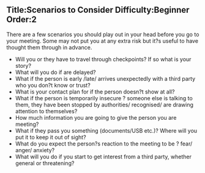 Title:Scenarios to Consider
Difficulty:Beginner
Order:2
---
<p>There are a few scenarios you should play out in your head before you go to your meeting. Some may not put you at any extra risk but it?s useful to have thought them through in advance.</p><p><ul><li>Will you or they have to travel through checkpoints? If so what is your story?</li><li>What will you do if are delayed?</li><li>What if the person is early /late/ arrives unexpectedly with a third party who you don?t know or trust?</li><li>What is your contact plan for if the person doesn?t show at all?</li><li>What if the person is temporarily insecure ? someone else is talking to them, they have been stopped by authorities/ recognised/ are drawing attention to themselves?</li><li>How much information you are going to give the person you are meeting?</li><li>What if they pass you something (documents/USB etc.)? Where will you put it to keep it out of sight?</li><li>What do you expect the person?s reaction to the meeting to be ? fear/ anger/ anxiety?</li><li>What will you do if you start to get interest from a third party, whether general or threatening?</li></ul></p>